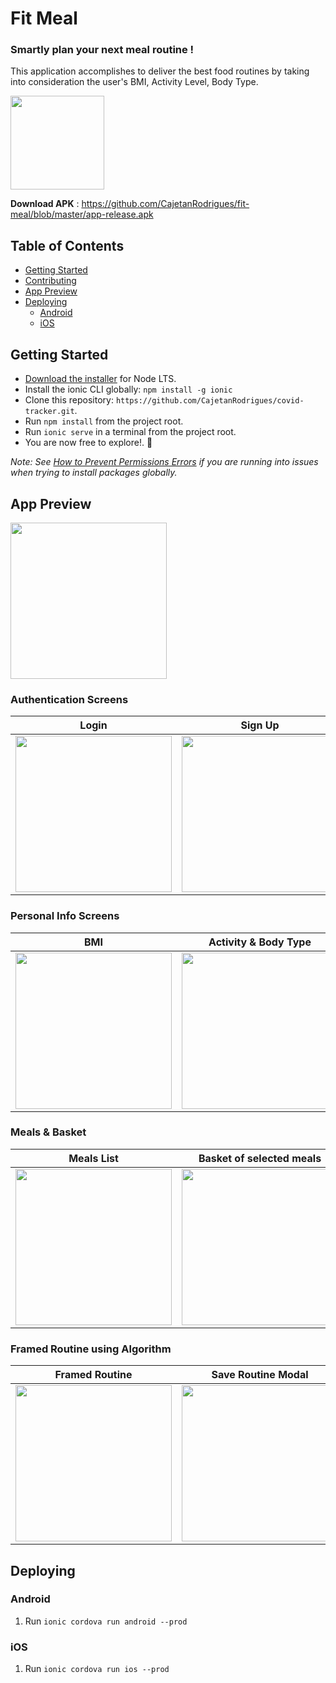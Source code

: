 # Fit Meal
### Smartly plan your next meal routine !

This application accomplishes to deliver the best food routines by taking into consideration the user's BMI, Activity Level, Body Type.

<img src="https://github.com/CajetanRodrigues/fit-meal/blob/master/resources/icon.png" width="150">

 **Download APK** :  https://github.com/CajetanRodrigues/fit-meal/blob/master/app-release.apk

## Table of Contents
- [Getting Started](#getting-started)
- [Contributing](#contributing)
- [App Preview](#app-preview)
- [Deploying](#deploying)
  - [Android](#android)
  - [iOS](#ios)


## Getting Started

* [Download the installer](https://nodejs.org/) for Node LTS.
* Install the ionic CLI globally: `npm install -g ionic`
* Clone this repository: `https://github.com/CajetanRodrigues/covid-tracker.git`.
* Run `npm install` from the project root.
* Run `ionic serve` in a terminal from the project root.
* You are now free to explore!. :tada:

_Note: See [How to Prevent Permissions Errors](https://docs.npmjs.com/getting-started/fixing-npm-permissions) if you are running into issues when trying to install packages globally._

## App Preview

<img src="https://github.com/CajetanRodrigues/fit-meal/blob/master/screenshots/intro.PNG" width="250">


### Authentication Screens

| Login  | Sign Up |
| -----------------| -----|
| <img src="https://github.com/CajetanRodrigues/fit-meal/blob/master/screenshots/login.PNG" width="250"> | <img src="https://github.com/CajetanRodrigues/fit-meal/blob/master/screenshots/signup.PNG" width="250"> 


### Personal Info Screens

| BMI  | Activity & Body Type |
| -----------------| -----|
| <img src="https://github.com/CajetanRodrigues/fit-meal/blob/master/screenshots/bmi.PNG" width="250"> | <img src="https://github.com/CajetanRodrigues/fit-meal/blob/master/screenshots/activity.PNG" width="250"> 

### Meals & Basket

| Meals List  | Basket of selected meals |
| -----------------| -----|
| <img src="https://github.com/CajetanRodrigues/fit-meal/blob/master/screenshots/meals.PNG" width="250"> | <img src="https://github.com/CajetanRodrigues/fit-meal/blob/master/screenshots/basket.PNG" width="250"> 

### Framed Routine using Algorithm

| Framed Routine  | Save Routine Modal |
| -----------------| -----|
| <img src="https://github.com/CajetanRodrigues/fit-meal/blob/master/screenshots/routine.PNG" width="250"> | <img src="https://github.com/CajetanRodrigues/fit-meal/blob/master/screenshots/countries.PNG" width="250"> 

## Deploying

### Android

1. Run `ionic cordova run android --prod`

### iOS

1. Run `ionic cordova run ios --prod`






